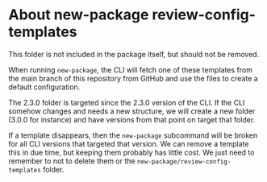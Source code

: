 # About new-package review-config-templates

This folder is not included in the package itself, but should not be removed.

When running `new-package`, the CLI will fetch one of these templates from the
main branch of this repository from GitHub and use the files to create a default
configuration.

The 2.3.0 folder is targeted since the 2.3.0 version of the CLI. If the CLI
somehow changes and needs a new structure, we will create a new folder (3.0.0
for instance) and have versions from that point on target that folder.

If a template disappears, then the `new-package` subcommand will be broken for
all CLI versions that targeted that version. We can remove a template this in
due time, but keeping them probably has little cost. We just need to remember to
not to delete them or the `new-package/review-config-templates` folder.
